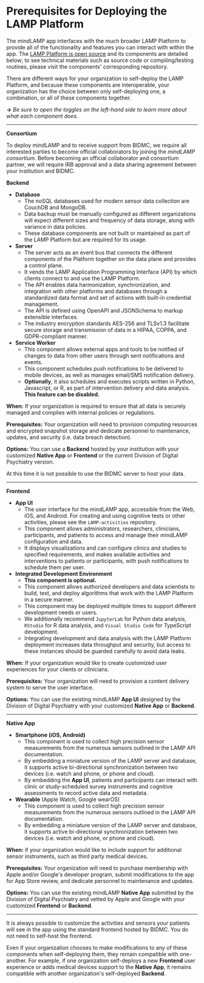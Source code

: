 # Prerequisites for Deploying the LAMP Platform

The mindLAMP app interfaces with the much broader LAMP Platform to provide all of the functionality and features you can interact with within the app. The [LAMP Platform is open source](https://github.com/BIDMCDigitalPsychiatry/) and its components are detailed below; to see technical materials such as source code or compiling/testing routines, please visit the components' corresponding repository. 

There are different ways for your organization to self-deploy the LAMP Platform, and because these components are interoperable, your organization has the choice between only self-deploying one, a combination, or all of these components together. 

**→** *Be sure to open the toggles on the left-hand side to learn more about what each component does.*

---
**Consortium**

To deploy mindLAMP and to receive support from BIDMC, we require all interested parties to become official collaborators by joining the *mindLAMP consortium*. Before becoming an official collaborator and consortium partner, we will require IRB approval and a data sharing agreement between your institution and BIDMC.

**Backend**

- **Database**
    - The noSQL databases used for modern sensor data collection are CouchDB and MongoDB.
    - Data backup must be manually configured as different organizations will expect different sizes and frequency of data storage, along with variance in data policies.
    - These database components are not built or maintained as part of the LAMP Platform but are required for its usage.
- **Server**
    - The server acts as an event bus that connects the different components of the Platform together on the data plane and provides a control plane.
    - It vends the LAMP Application Programming Interface (API) by which clients connect to and use the LAMP Platform.
    - The API enables data harmonization, synchronization, and integration with other platforms and databases through a standardized data format and set of actions with built-in credential management.
    - The API is defined using OpenAPI and JSONSchema to markup extensible interfaces.
    - The industry encryption standards AES-256 and TLSv1.3 facilitate secure storage and transmission of data in a HIPAA, COPPA, and GDPR-compliant manner.
- **Service Worker**
    - This component allows external apps and tools to be notified of changes to data from other users through sent notifications and events.
    - This component schedules push notifications to be delivered to mobile devices, as well as manages email/SMS notification delivery.
    - **Optionally**, it also schedules and executes scripts written in Python, Javascript, or R, as part of intervention delivery and data analysis. **This feature can be disabled.**

**When:** If your organization is required to ensure that all data is securely managed and complies with internal policies or regulations.

**Prerequisites:** Your organization will need to provision computing resources and encrypted snapshot storage and dedicate personnel to maintenance, updates, and security (i.e. data breach detection). 

**Options:** You can use a **Backend** hosted by your institution with your customized **Native App** or **Frontend** or the current Division of Digital Psychiatry version. 

At this time it is not possible to use the BIDMC server to host your data. 

---

**Frontend**

- **App UI**
    - The user interface for the mindLAMP app, accessible from the Web, iOS, and Android. For creating and using cognitive tests or other activities, please see the `LAMP-activities` repository.
    - This component allows administrators, researchers, clinicians, participants, and patients to access and manage their mindLAMP configuration and data.
    - It displays visualizations and can configure clinics and studies to specified requirements, and makes available activities and interventions to patients or participants, with push notifications to schedule them per user.
- **Integrated Development Environment**
    - **This component is optional.**
    - This component allows authorized developers and data scientists to build, test, and deploy algorithms that work with the LAMP Platform in a secure manner.
    - This component may be deployed multiple times to support different development needs or users.
    - We additionally recommend `JupyterLab` for Python data analysis, `RStudio` for R data analysis, and `Visual Studio Code` for TypeScript development.
    - Integrating development and data analysis with the LAMP Platform deployment increases data throughput and security, but access to these instances should be guarded carefully to avoid data leaks.

**When:** If your organization would like to create customized user experiences for your clients or clinicians.

**Prerequisites:** Your organization will need to provision a content delivery system to serve the user interface.

**Options:** You can use the existing mindLAMP **App UI** designed by the Division of Digital Psychiatry with your customized **Native App** or **Backend**.  

---

**Native App**

- **Smartphone (iOS, Android)**
    - This component is used to collect high precision sensor measurements from the numerous sensors outlined in the LAMP API documentation.
    - By embedding a miniature version of the LAMP server and database, it supports active bi-directional synchronization between two devices (i.e. watch and phone, or phone and cloud).
    - By embedding the **App UI**, patients and participants can interact with clinic or study-scheduled survey instruments and cognitive assessments to record active data and metadata.
- **Wearable** (Apple Watch, Google wearOS)
    - This component is used to collect high precision sensor measurements from the numerous sensors outlined in the LAMP API documentation.
    - By embedding a miniature version of the LAMP server and database, it supports active bi-directional synchronization between two devices (i.e. watch and phone, or phone and cloud).

**When:** if your organization would like to include support for additional sensor instruments, such as third party medical devices.

**Prerequisites:** Your organization will need to purchase membership with Apple and/or Google's developer program, submit modifications to the app for App Store review, and dedicate personnel to maintenance and updates.

**Options:** You can use the existing mindLAMP **Native App** submitted by the Division of Digital Psychiatry and vetted by Apple and Google with your customized **Frontend** or **Backend**.

---

It is always possible to customize the activities and sensors your patients will see in the app using the standard frontend hosted by BIDMC. You do not need to self-host the frontend.

Even if your organization chooses to make modifications to any of these components when self-deploying them, they remain compatible with one-another. For example, if one organization self-deploys a new **Frontend** user experience or adds medical devices support to the **Native App**, it remains compatible with another organization's self-deployed **Backend**.
